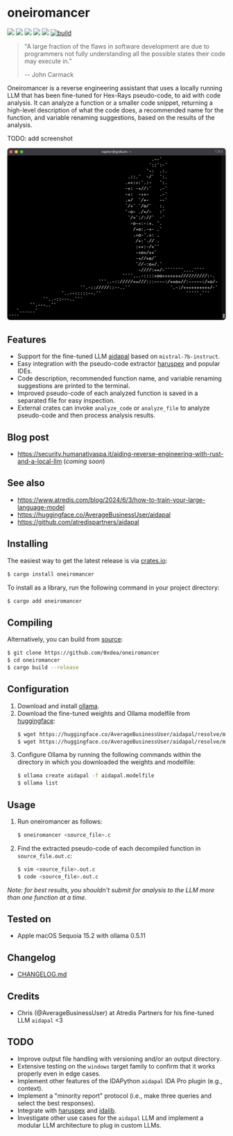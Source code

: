 # oneiromancer

[![](https://img.shields.io/github/stars/0xdea/oneiromancer.svg?style=flat&color=yellow)](https://github.com/0xdea/oneiromancer)
[![](https://img.shields.io/crates/v/oneiromancer?style=flat&color=green)](https://crates.io/crates/oneiromancer)
[![](https://img.shields.io/crates/d/oneiromancer?style=flat&color=red)](https://crates.io/crates/oneiromancer)
[![](https://img.shields.io/badge/twitter-%400xdea-blue.svg)](https://twitter.com/0xdea)
[![](https://img.shields.io/badge/mastodon-%40raptor-purple.svg)](https://infosec.exchange/@raptor)
[![build](https://github.com/0xdea/oneiromancer/actions/workflows/build.yml/badge.svg)](https://github.com/0xdea/oneiromancer/actions/workflows/build.yml)

> "A large fraction of the flaws in software development are due to programmers not fully understanding all the possible
> states their code may execute in."
>
> -- John Carmack

Oneiromancer is a reverse engineering assistant that uses a locally running LLM that has been fine-tuned for Hex-Rays
pseudo-code, to aid with code analysis. It can analyze a function or a smaller code snippet, returning a high-level
description of what the code does, a recommended name for the function, and variable renaming suggestions, based on the
results of the analysis.

TODO: add screenshot

![](https://raw.githubusercontent.com/0xdea/oneiromancer/master/.img/screen01.png)

## Features

* Support for the fine-tuned LLM [aidapal](https://huggingface.co/AverageBusinessUser/aidapal) based on
  `mistral-7b-instruct`.
* Easy integration with the pseudo-code extractor [haruspex](https://github.com/0xdea/haruspex) and popular IDEs.
* Code description, recommended function name, and variable renaming suggestions are printed to the terminal.
* Improved pseudo-code of each analyzed function is saved in a separated file for easy inspection.
* External crates can invoke `analyze_code` or `analyze_file` to analyze pseudo-code and then process analysis results.

## Blog post

* <https://security.humanativaspa.it/aiding-reverse-engineering-with-rust-and-a-local-llm> (*coming soon*)

## See also

* <https://www.atredis.com/blog/2024/6/3/how-to-train-your-large-language-model>
* <https://huggingface.co/AverageBusinessUser/aidapal>
* <https://github.com/atredispartners/aidapal>

## Installing

The easiest way to get the latest release is via [crates.io](https://crates.io/crates/oneiromancer):

```sh
$ cargo install oneiromancer
```

To install as a library, run the following command in your project directory:

```sh
$ cargo add oneiromancer
```

## Compiling

Alternatively, you can build from [source](https://github.com/0xdea/oneiromancer):

```sh
$ git clone https://github.com/0xdea/oneiromancer
$ cd oneiromancer
$ cargo build --release
```

## Configuration

1. Download and install [ollama](https://ollama.com/).
2. Download the fine-tuned weights and Ollama modelfile from [huggingface](https://huggingface.co/):
   ```sh
   $ wget https://huggingface.co/AverageBusinessUser/aidapal/resolve/main/aidapal-8k.Q4_K_M.gguf
   $ wget https://huggingface.co/AverageBusinessUser/aidapal/resolve/main/aidapal.modelfile
   ```
3. Configure Ollama by running the following commands within the directory in which you downloaded the weights and
   modelfile:
   ```sh
   $ ollama create aidapal -f aidapal.modelfile
   $ ollama list
   ```

## Usage

1. Run oneiromancer as follows:
   ```sh
   $ oneiromancer <source_file>.c
   ```
2. Find the extracted pseudo-code of each decompiled function in `source_file.out.c`:
   ```sh
   $ vim <source_file>.out.c
   $ code <source_file>.out.c
   ```

*Note: for best results, you shouldn't submit for analysis to the LLM more than one function at a time.*

## Tested on

* Apple macOS Sequoia 15.2 with ollama 0.5.11

## Changelog

* [CHANGELOG.md](CHANGELOG.md)

## Credits

* Chris (@AverageBusinessUser) at Atredis Partners for his fine-tuned LLM `aidapal` <3

## TODO

* Improve output file handling with versioning and/or an output directory.
* Extensive testing on the `windows` target family to confirm that it works properly even in edge cases.
* Implement other features of the IDAPython `aidapal` IDA Pro plugin (e.g., context).
* Implement a "minority report" protocol (i.e., make three queries and select the best responses).
* Integrate with [haruspex](https://github.com/0xdea/haruspex) and [idalib](https://github.com/binarly-io/idalib).
* Investigate other use cases for the `aidapal` LLM and implement a modular LLM architecture to plug in custom LLMs.
